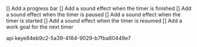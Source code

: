 [] Add a progress bar
[] Add a sound effect when the timer is finished
[] Add a sound effect when the timer is paused
[] Add a sound effect when the timer is started
[] Add a sound effect when the timer is resumed
[] Add a work goal for the next timer

api keye84eb9c2-5a39-4184-9029-b7fba80449e7